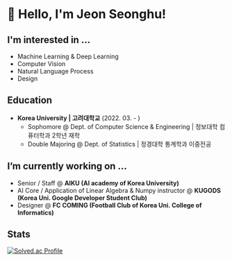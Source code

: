 # 👋 Hello, I'm Jeon Seonghu!
## I'm interested in ...
- Machine Learning & Deep Learning
- Computer Vision
- Natural Language Process
- Design


## Education
* **Korea University | 고려대학교** (2022. 03. - )
  * Sophomore @ Dept. of Computer Science & Engineering | 정보대학 컴퓨터학과 2학년 재학
  * Double Majoring @ Dept. of Statistics | 정경대학 통계학과 이중전공
 
## I’m currently working on ...
* Senior / Staff @ **AIKU (AI academy of Korea University)**
* AI Core / Application of Linear Algebra & Numpy instructor @ **KUGODS (Korea Uni. Google Developer Student Club)**
* Designer @ **FC COMING (Football Club of Korea Uni. College of Informatics)**

## Stats
 [![Solved.ac Profile](http://mazassumnida.wtf/api/v2/generate_badge?boj=jsh0423)](https://solved.ac/jsh0423/)

